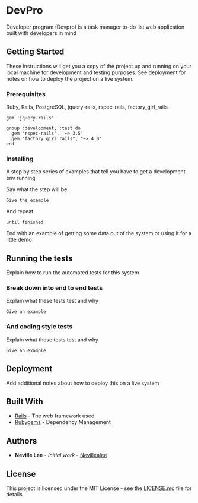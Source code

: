 # DevPro

Developer program (Devpro) is a task manager to-do list web application built with developers in mind
## Getting Started

These instructions will get you a copy of the project up and running on your local machine for development and testing purposes. See deployment for notes on how to deploy the project on a live system.

### Prerequisites

Ruby, Rails, PostgreSQL, jquery-rails, rspec-rails, factory_girl_rails
```
gem 'jquery-rails'
```
```
group :development, :test do
  gem 'rspec-rails', '~> 3.5'
  gem "factory_girl_rails", "~> 4.0"
end
```

### Installing

A step by step series of examples that tell you have to get a development env running

Say what the step will be

```
Give the example
```

And repeat

```
until finished
```

End with an example of getting some data out of the system or using it for a little demo

## Running the tests

Explain how to run the automated tests for this system

### Break down into end to end tests

Explain what these tests test and why

```
Give an example
```

### And coding style tests

Explain what these tests test and why

```
Give an example
```

## Deployment

Add additional notes about how to deploy this on a live system

## Built With

* [Rails](http://rubyonrails.org/) - The web framework used
* [Rubygems](https://www.ruby-toolbox.com/projects/bundler.html) - Dependency Management

## Authors

* **Neville Lee** - *Initial work* - [Nevillealee](https://github.com/nevillealee)

## License

This project is licensed under the MIT License - see the [LICENSE.md](LICENSE.md) file for details



